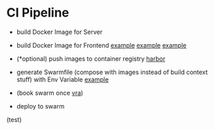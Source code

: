 # CI Pipeline

- build Docker Image for Server
- build Docker Image for Frontend
   [example](https://gitlab.vier.ai/ux/portal-realm/utility/gitlab-ci-template/-/blob/main/.gitlab-ci.template.yml)
   [example](https://gitlab.vier.ai/iam/utilities/gitlab-ci-templates)
   [example](https://gitlab.vier.ai/TobiasGraf/ci-templates)

- (*optional) push images to container registry [harbor](http://harbor-p01.vier.services/)

- generate Swarmfile (compose with images instead of build context stuff) with Env Variable
  [example](https://gitlab.vier.ai/ux/portal-realm/host-app/-/blob/main/cicd/generate_swarm_config.sh)
    
- (book swarm once [vra](https://vcloud-vra.vier.services/))
- deploy to swarm

(test)